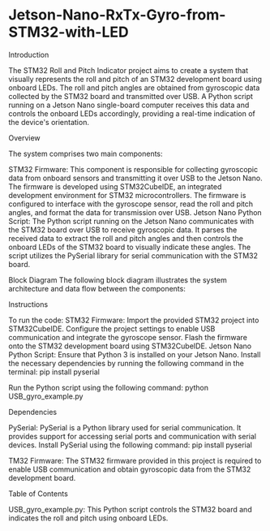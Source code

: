 # Jetson-Nano-RxTx-Gyro-from-STM32-with-LED
Introduction

The STM32 Roll and Pitch Indicator project aims to create a system that visually represents the roll and pitch of an STM32 development board using onboard LEDs. The roll and pitch angles are obtained from gyroscopic data collected by the STM32 board and transmitted over USB. A Python script running on a Jetson Nano single-board computer receives this data and controls the onboard LEDs accordingly, providing a real-time indication of the device's orientation.

Overview

The system comprises two main components:

STM32 Firmware: This component is responsible for collecting gyroscopic data from onboard sensors and transmitting it over USB to the Jetson Nano. The firmware is developed using STM32CubeIDE, an integrated development environment for STM32 microcontrollers. The firmware is configured to interface with the gyroscope sensor, read the roll and pitch angles, and format the data for transmission over USB.
Jetson Nano Python Script: The Python script running on the Jetson Nano communicates with the STM32 board over USB to receive gyroscopic data. It parses the received data to extract the roll and pitch angles and then controls the onboard LEDs of the STM32 board to visually indicate these angles. The script utilizes the PySerial library for serial communication with the STM32 board.

Block Diagram
The following block diagram illustrates the system architecture and data flow between the components:

Instructions

To run the code:
STM32 Firmware:
Import the provided STM32 project into STM32CubeIDE.
Configure the project settings to enable USB communication and integrate the gyroscope sensor.
Flash the firmware onto the STM32 development board using STM32CubeIDE.
Jetson Nano Python Script:
Ensure that Python 3 is installed on your Jetson Nano.
Install the necessary dependencies by running the following command in the terminal:
pip install pyserial

Run the Python script using the following command:
python USB_gyro_example.py

Dependencies

PySerial: PySerial is a Python library used for serial communication. It provides support for accessing serial ports and communication with serial devices. Install PySerial using the following command:
pip install pyserial

TM32 Firmware: The STM32 firmware provided in this project is required to enable USB communication and obtain gyroscopic data from the STM32 development board.

Table of Contents

USB_gyro_example.py: This Python script controls the STM32 board and indicates the roll and pitch using onboard LEDs.
